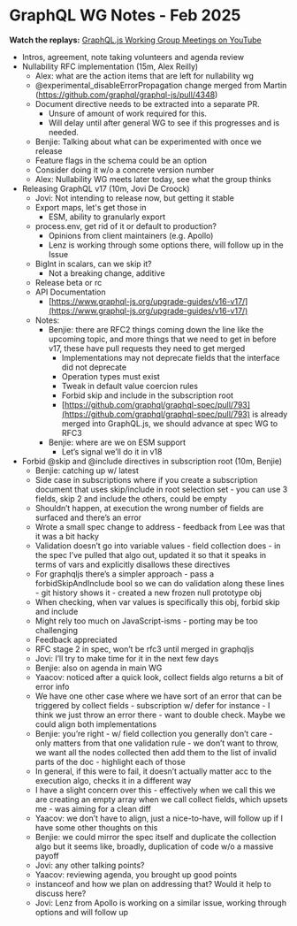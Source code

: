 # GraphQL WG Notes - Feb 2025

**Watch the replays:**
[GraphQL.js Working Group Meetings on YouTube](https://www.youtube.com/playlist?list=PLP1igyLx8foHghwopNuQM7weyP5jR147I)

- Intros, agreement, note taking volunteers and agenda review
- Nullability RFC implementation (15m, Alex Reilly)
  - Alex: what are the action items that are left for nullability wg
  - @experimental_disableErrorPropagation change merged from Martin (https://github.com/graphql/graphql-js/pull/4348)
  - Document directive needs to be extracted into a separate PR.
    - Unsure of amount of work required for this.
    - Will delay until after general WG to see if this progresses and is needed.
  - Benjie: Talking about what can be experimented with once we release
  - Feature flags in the schema could be an option
  - Consider doing it w/o a concrete version number
  - Alex: Nullability WG meets later today, see what the group thinks
- Releasing GraphQL v17 (10m, Jovi De Croock)
  - Jovi: Not intending to release now, but getting it stable
  - Export maps, let's get those in
    - ESM, ability to granularly export
  - process.env, get rid of it or default to production?
    - Opinions from client maintainers (e.g. Apollo)
    - Lenz is working through some options there, will follow up in the Issue
  - BigInt in scalars, can we skip it?
    - Not a breaking change, additive
  - Release beta or rc
  - API Documentation
    - [https://www.graphql-js.org/upgrade-guides/v16-v17/](https://www.graphql-js.org/upgrade-guides/v16-v17/)
  - Notes:
    - Benjie: there are RFC2 things coming down the line like the upcoming topic, and more things that we need to get in before v17, these have pull requests they need to get merged
      - Implementations may not deprecate fields that the interface did not deprecate
      - Operation types must exist
      - Tweak in default value coercion rules
      - Forbid skip and include in the subscription root
      - [https://github.com/graphql/graphql-spec/pull/793](https://github.com/graphql/graphql-spec/pull/793) is already merged into GraphQL.js, we should advance at spec WG to RFC3
    - Benjie: where are we on ESM support
      - Let’s signal we’ll do it in v18
- Forbid @skip and @include directives in subscription root (10m, Benjie)
  - Benjie: catching up w/ latest
  - Side case in subscriptions where if you create a subscription document that uses skip/include in root selection set - you can use 3 fields, skip 2 and include the others, could be empty
  - Shouldn’t happen, at execution the wrong number of fields are surfaced and there’s an error
  - Wrote a small spec change to address - feedback from Lee was that it was a bit hacky
  - Validation doesn’t go into variable values - field collection does - in the spec I’ve pulled that algo out, updated it so that it speaks in terms of vars and explicitly disallows these directives
  - For graphqljs there’s a simpler approach - pass a forbidSkipAndInclude bool so we can do validation along these lines - git history shows it - created a new frozen null prototype obj
  - When checking, when var values is specifically this obj, forbid skip and include
  - Might rely too much on JavaScript-isms - porting may be too challenging
  - Feedback appreciated
  - RFC stage 2 in spec, won’t be rfc3 until merged in graphqljs
  - Jovi: I’ll try to make time for it in the next few days
  - Benjie: also on agenda in main WG
  - Yaacov: noticed after a quick look, collect fields algo returns a bit of error info
  - We have one other case where we have sort of an error that can be triggered by collect fields - subscription w/ defer for instance - I think we just throw an error there - want to double check. Maybe we could align both implementations
  - Benjie: you’re right - w/ field collection you generally don’t care - only matters from that one validation rule - we don’t want to throw, we want all the nodes collected then add them to the list of invalid parts of the doc - highlight each of those
  - In general, if this were to fail, it doesn’t actually matter acc to the execution algo, checks it in a different way
  - I have a slight concern over this - effectively when we call this we are creating an empty array when we call collect fields, which upsets me - was aiming for a clean diff
  - Yaacov: we don’t have to align, just a nice-to-have, will follow up if I have some other thoughts on this
  - Benjie: we could mirror the spec itself and duplicate the collection algo but it seems like, broadly, duplication of code w/o a massive payoff
  - Jovi: any other talking points?
  - Yaacov: reviewing agenda, you brought up good points
  - instanceof and how we plan on addressing that? Would it help to discuss here?
  - Jovi: Lenz from Apollo is working on a similar issue, working through options and will follow up
